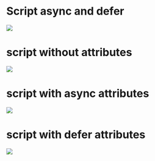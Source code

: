 # Script async and defer

![](https://i.imgur.com/0pzXeKK.png)


# script without attributes
![](https://i.imgur.com/J44PtBr.png)

# script with async attributes
![](https://i.imgur.com/kr5vvon.png)

# script with defer attributes
![](https://i.imgur.com/ZESbQB8.png)
